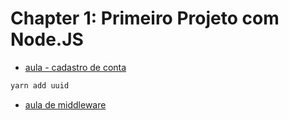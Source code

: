 # Chapter 1: Primeiro Projeto com Node.JS

- [aula - cadastro de conta](https://app.rocketseat.com.br/node/primeiro-projeto-com-node-js/lesson/cadastro-de-conta)

```sh
yarn add uuid
```


- [aula de middleware](https://app.rocketseat.com.br/node/primeiro-projeto-com-node-js/lesson/middlewares-3)

